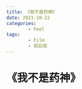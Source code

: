 ```yaml
---
title: 《我不是药神》
date: 2021-10-22
categories:
        - Feel
tags:
        - Film
        - 观后感
---
```


# 《我不是药神》
